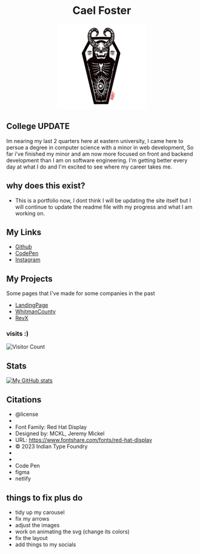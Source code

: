<h1 align="center"> Cael Foster </h1>

<!-- [img](Faveicons And images/logo-1.png) -->
<p align="center">
<img src="Faveicons And images/logo-1.png" alt="logo">
</p>

## College UPDATE

Im nearing my last 2 quarters here at eastern university, I came here to persue a degree in computer science with a minor in web development,
So far i've finished my minor and am now more focused on front and backend development than I am on software engineering. I'm getting better
every day at what I do and I'm excited to see where my career takes me.

## why does this exist?

- This is a portfolio now, I dont think I will be updating the site itself but I will
  continue to update the readme file with my progress and what I am working on.

## My Links

- [Github](https://github.com/CaelFoster)
- [CodePen](https://codepen.io/cfoster19)
- [Instagram](https://www.instagram.com/cael__foster/)

## My Projects

Some pages that I've made for some companies in the past 

- [LandingPage](https://github.com/CaelFoster/CaelFoster.github.io)
- [WhitmanCounty]([https://github.com/CaelFoster/spring-theme](https://whitmancountypublichealth.org/environmental-health/hazards-and-toxics/extreme-heat))
- [RevX]([https://github.com/CaelFoster/KeyboardPiano](https://www.gorevolutionx.com/articles/))

### visits :)

![Visitor Count](https://profile-counter.glitch.me/{CaelFoster}/count.svg)

## Stats

[![My GitHub stats](https://github-readme-stats.vercel.app/api?username=CaelFoster)](https://github.com/anuraghazra/github-readme-stats)

## Citations

- @license
-
- Font Family: Red Hat Display
- Designed by: MCKL, Jeremy Mickel
- URL: https://www.fontshare.com/fonts/red-hat-display
- © 2023 Indian Type Foundry
-
-
- Code Pen
- figma
- netlify

## things to fix plus do

- tidy up my carousel
- fix my arrows
- adjust the images
- work on animating the svg (change its colors)
- fix the layout
- add things to my socials
